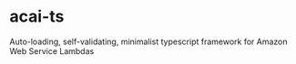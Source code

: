 # acai-ts
Auto-loading, self-validating, minimalist typescript framework for Amazon Web Service Lambdas
